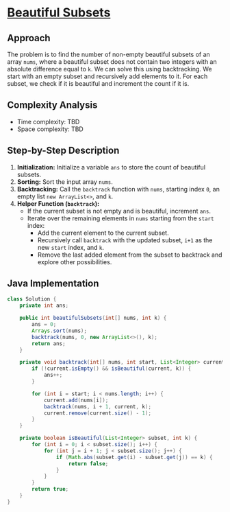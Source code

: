 
# [Beautiful Subsets](https://leetcode.com/problems/the-number-of-beautiful-subsets/?envType=daily-question&envId=2024-05-23)

## Approach
The problem is to find the number of non-empty beautiful subsets of an array `nums`, where a beautiful subset does not contain two integers with an absolute difference equal to `k`. We can solve this using backtracking. We start with an empty subset and recursively add elements to it. For each subset, we check if it is beautiful and increment the count if it is.

## Complexity Analysis
- Time complexity: TBD
- Space complexity: TBD

## Step-by-Step Description
1. **Initialization:** Initialize a variable `ans` to store the count of beautiful subsets.
2. **Sorting:** Sort the input array `nums`.
3. **Backtracking:** Call the `backtrack` function with `nums`, starting index `0`, an empty list `new ArrayList<>`, and `k`.
4. **Helper Function (`backtrack`):**
   - If the current subset is not empty and is beautiful, increment `ans`.
   - Iterate over the remaining elements in `nums` starting from the `start` index:
     - Add the current element to the current subset.
     - Recursively call `backtrack` with the updated subset, `i+1` as the new `start` index, and `k`.
     - Remove the last added element from the subset to backtrack and explore other possibilities.

## Java Implementation
```java
class Solution {
    private int ans;

    public int beautifulSubsets(int[] nums, int k) {
        ans = 0;
        Arrays.sort(nums); 
        backtrack(nums, 0, new ArrayList<>(), k);
        return ans;
    }

    private void backtrack(int[] nums, int start, List<Integer> current, int k) {
        if (!current.isEmpty() && isBeautiful(current, k)) {
            ans++;
        }

        for (int i = start; i < nums.length; i++) {
            current.add(nums[i]);
            backtrack(nums, i + 1, current, k);
            current.remove(current.size() - 1);
        }
    }

    private boolean isBeautiful(List<Integer> subset, int k) {
        for (int i = 0; i < subset.size(); i++) {
            for (int j = i + 1; j < subset.size(); j++) {
                if (Math.abs(subset.get(i) - subset.get(j)) == k) {
                    return false;
                }
            }
        }
        return true;
    }
}
```
